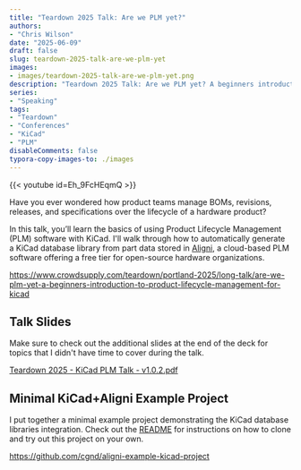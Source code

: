 ```yaml
---
title: "Teardown 2025 Talk: Are we PLM yet?"
authors:
- "Chris Wilson"
date: "2025-06-09"
draft: false
slug: teardown-2025-talk-are-we-plm-yet
images:
- images/teardown-2025-talk-are-we-plm-yet.png
description: "Teardown 2025 Talk: Are we PLM yet? A beginners introduction to product lifecycle management for KiCad."
series:
- "Speaking"
tags:
- "Teardown"
- "Conferences"
- "KiCad"
- "PLM"
disableComments: false
typora-copy-images-to: ./images
---
```


{{< youtube id=Eh_9FcHEqmQ >}}

Have you ever wondered how product teams manage BOMs, revisions, releases, and specifications over the lifecycle of a hardware product?

In this talk, you’ll learn the basics of using Product Lifecycle Management (PLM) software with KiCad. I'll walk through how to automatically generate a KiCad database library from part data stored in [Aligni](https://www.aligni.com/), a cloud-based PLM software offering a free tier for open-source hardware organizations.

https://www.crowdsupply.com/teardown/portland-2025/long-talk/are-we-plm-yet-a-beginners-introduction-to-product-lifecycle-management-for-kicad

## Talk Slides

Make sure to check out the additional slides at the end of the deck for topics that I didn't have time to cover during the talk.

[Teardown 2025 - KiCad PLM Talk - v1.0.2.pdf](<Teardown 2025 - KiCad PLM Talk - v1.0.2.pdf>)

## Minimal KiCad+Aligni Example Project

I put together a minimal example project demonstrating the KiCad database libraries integration. Check out the [README](https://github.com/cgnd/aligni-example-kicad-project/blob/main/README.md) for instructions on how to clone and try out this project on your own.

https://github.com/cgnd/aligni-example-kicad-project
